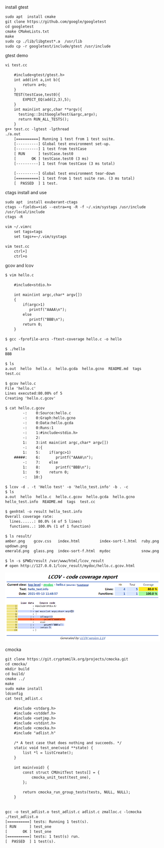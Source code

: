 install gtest

    sudo apt  install cmake
    git clone https://github.com/google/googletest
    cd googletest
    cmake CMakeLists.txt
    make
    sudo cp ./lib/libgtest*.a  /usr/lib
    sudo cp -r googletest/include/gtest /usr/include

gtest demo

    vi test.cc

        #include<gtest/gtest.h>
        int add(int a,int b){
            return a+b;
        }
        TEST(testCase,test0){
            EXPECT_EQ(add(2,3),5);
        }
        int main(int argc,char **argv){
          testing::InitGoogleTest(&argc,argv);
          return RUN_ALL_TESTS();
        }
    g++ test.cc -lgtest -lpthread
    ./a.out
        [==========] Running 1 test from 1 test suite.
        [----------] Global test environment set-up.
        [----------] 1 test from testCase
        [ RUN      ] testCase.test0
        [       OK ] testCase.test0 (3 ms)
        [----------] 1 test from testCase (3 ms total)

        [----------] Global test environment tear-down
        [==========] 1 test from 1 test suite ran. (3 ms total)
        [  PASSED  ] 1 test.

ctags install and use

	sudo apt  install exuberant-ctags
	ctags --fields=+iaS --extra=+q -R -f ~/.vim/systags /usr/include /usr/local/include
	ctags -R

	vim ~/.vimrc
		set tags=tags
		set tags+=~/.vim/systags

	vim test.cc
		ctrl+]
		ctrl+o

gcov and lcov

	$ vim hello.c

		#include<stdio.h>

		int main(int argc,char* argv[])
		{
			if(argc>1)
			   printf("AAAA\n");
			else
			   printf("BBB\n");
			return 0;
		}    

	$ gcc -fprofile-arcs -ftest-coverage hello.c -o hello

	$ ./hello
	BBB

	$ ls
	a.out  hello  hello.c  hello.gcda  hello.gcno  README.md  tags  test.cc

	$ gcov hello.c
	File 'hello.c'
	Lines executed:80.00% of 5
	Creating 'hello.c.gcov'

	$ cat hello.c.gcov
			-:    0:Source:hello.c
			-:    0:Graph:hello.gcno
			-:    0:Data:hello.gcda
			-:    0:Runs:1
			-:    1:#include<stdio.h>
			-:    2:
			1:    3:int main(int argc,char* argv[])
			-:    4:{
			1:    5:    if(argc>1)
		#####:    6:       printf("AAAA\n");
			-:    7:    else
			1:    8:       printf("BBB\n");
			1:    9:    return 0;
			-:   10:}
		
	$ lcov -d . -t 'Hello test' -o 'hello_test.info' -b . -c
	$ ls
	a.out  hello  hello.c  hello.c.gcov  hello.gcda  hello.gcno  hello_test.info  README.md  tags  test.cc

	$ genhtml -o result hello_test.info
	Overall coverage rate:
	  lines......: 80.0% (4 of 5 lines)
	  functions..: 100.0% (1 of 1 function)

	$ ls result/
	amber.png    gcov.css   index.html         index-sort-l.html  ruby.png  updown.png
	emerald.png  glass.png  index-sort-f.html  mydoc              snow.png

	$ ln -s $PWD/result /var/www/html/lcov_result
	# open http://127.0.0.1/lcov_result/mydoc/hello.c.gcov.html

![](images/lcov_result.png)

cmocka

	git clone https://git.cryptomilk.org/projects/cmocka.git
	cd cmocka/
	mkdir build
	cd build/
	cmake ../
	make
	sudo make install
	ldconfig
	cat test_adlist.c

		#include <stdarg.h>
		#include <stddef.h>
		#include <setjmp.h>
		#include <stdint.h>
		#include <cmocka.h>
		#include "adlist.h"

		/* A test case that does nothing and succeeds. */
		static void test_one(void **state) {
			list *l = listCreate();
		}

		int main(void) {
			const struct CMUnitTest tests[] = {
				cmocka_unit_test(test_one),
			};

			return cmocka_run_group_tests(tests, NULL, NULL);
		}


	gcc -o test_adlist.o test_adlist.c adlist.c zmalloc.c -lcmocka
	./test_adlist.o
	[==========] tests: Running 1 test(s).
	[ RUN      ] test_one
	[       OK ] test_one
	[==========] tests: 1 test(s) run.
	[  PASSED  ] 1 test(s).

